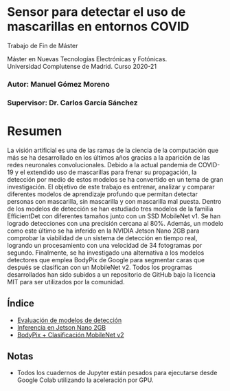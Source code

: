 # Sensor para detectar el uso de mascarillas en entornos COVID
Trabajo de Fin de Máster

Máster en Nuevas Tecnologías Electrónicas y Fotónicas.  
Universidad Complutense de Madrid. Curso 2020-21
### Autor: Manuel Gómez Moreno
### Supervisor: Dr. Carlos García Sánchez

# Resumen
La visión artificial es una de las ramas de la ciencia de la computación que
 más se ha desarrollado en los últimos años gracias a la aparición de las 
 redes neuronales convolucionales. Debido a la actual pandemia de COVID-19
 y el extendido uso de mascarillas para frenar su propagación, la detección
 por medio de estos modelos se ha convertido en un tema de gran investigación. 
 El objetivo de este trabajo es entrenar, analizar y comparar diferentes modelos
 de aprendizaje profundo que permitan detectar personas con mascarilla, sin 
 mascarilla y con mascarilla mal puesta. Dentro de los modelos de detección 
 se han estudiado tres modelos de la familia EfficientDet con diferentes
 tamaños junto con un SSD MobileNet v1. Se han logrado detecciones con 
 una precisión cercana al 80%. Además, un modelo como este último se ha 
 inferido en la NVIDIA Jetson Nano 2GB para comprobar la viabilidad de un 
 sistema de detección en tiempo real, logrando un procesamiento con una velocidad
 de $34$ fotogramas por segundo. Finalmente, se ha investigado una alternativa a 
 los modelos detectores que emplea BodyPix de Google para segmentar 
 caras que después se clasifican con un MobileNet v2. Todos los 
 programas desarrollados han sido subidos a un repositorio de GitHub bajo la 
 licencia MIT para ser utilizados por la comunidad.

## Índice  
* [Evaluación de modelos de detección](detection-models/)  
* [Inferencia en Jetson Nano 2GB](jetsonNano/)  
* [BodyPix + Clasificación MobileNet v2](classification-models/)  

## Notas  
* Todos los cuadernos de Jupyter están pesados para ejecutarse desde Google Colab 
utilizando la aceleración por GPU.

